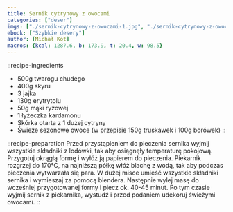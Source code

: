 ```yaml
---
title: Sernik cytrynowy z owocami
categories: ["deser"]
imgs: ["./sernik-cytrynowy-z-owocami-1.jpg", "./sernik-cytrynowy-z-owocami-2.jpg"]
ebook: ["Szybkie desery"]
author: [Michał Kot]
macros: {kcal: 1287.6, b: 173.9, t: 20.4, w: 98.5}
---
```


::recipe-ingredients
- 500g twarogu chudego
- 400g skyru
- 3 jajka
- 130g erytrytolu
- 50g mąki ryżowej
- 1 łyżeczka kardamonu
- Skórka otarta z 1 dużej cytryny
- Świeże sezonowe owoce (w przepisie 150g truskawek i 100g borówek)
::

::recipe-preparation
Przed przystąpieniem do pieczenia sernika wyjmij wszystkie składniki z lodówki, tak aby osiągnęły temperaturę pokojową.
Przygotuj okrągłą formę i wyłóż ją papierem do pieczenia. Piekarnik rozgrzej do 170°C, na najniższą półkę włóż blachę z wodą, tak aby podczas pieczenia wytwarzała się para.
W dużej misce umieść wszystkie składniki sernika i wymieszaj za pomocą blendera.
Następnie wylej masę do wcześniej przygotowanej formy i piecz ok. 40-45 minut. Po tym czasie wyjmij sernik z piekarnika, wystudź i przed podaniem udekoruj świeżymi owocami.
::